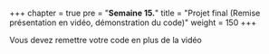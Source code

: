 +++
chapter = true
pre = "<b>Semaine 15.</b>"
title = "Projet final (Remise présentation en vidéo, démonstration du code)"
weight = 150
+++

Vous devez remettre votre code en plus de la vidéo
